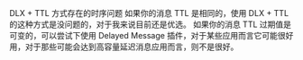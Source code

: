 DLX + TTL 方式存在的时序问题
如果你的消息 TTL 是相同的，使用 DLX + TTL 的这种方式是没问题的，对于我来说目前还是优选。
如果你的消息 TTL 过期值是可变的，可以尝试下使用 Delayed Message 插件，对于某些应用而言它可能很好用，对于那些可能会达到高容量延迟消息应用而言，则不是很好。